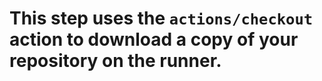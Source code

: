 # This step uses the `actions/checkout` action to download a copy of your repository on the runner.
